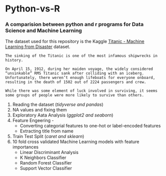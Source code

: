 # Python-vs-R
### A comparision between python and r programs for Data Science and Machine Learning

The dataset used for this repository is the Kaggle [Titanic - Machine Learning from Disaster](https://www.kaggle.com/c/titanic/data) dataset. 

```
The sinking of the Titanic is one of the most infamous shipwrecks in history.

On April 15, 1912, during her maiden voyage, the widely considered “unsinkable” RMS Titanic sank after colliding with an iceberg. Unfortunately, there weren’t enough lifeboats for everyone onboard, resulting in the death of 1502 out of 2224 passengers and crew.

While there was some element of luck involved in surviving, it seems some groups of people were more likely to survive than others. 
```

1. Reading the dataset (*tidyverse and pandas*)
2. NA values and fixing them
3. Exploratory Aata Analysis (*ggplot2 and seaborn*)
4. Feature Engeering - 
    * Converting categorial features to one-hot or label-encoded features
    * Extracting title from name
5. Train Test Split (*caret and sklearn*)
6. 10 fold cross validated Machine Learning models with feature importances
    * Linear Discriminant Analysis
    * K Neighbors Classifier
    * Random Forest Classifier
    * Support Vector Classifier
